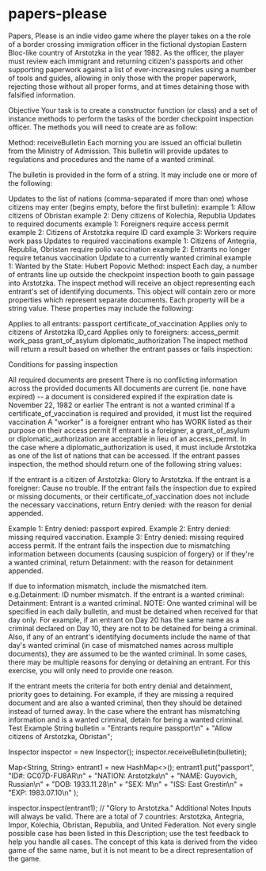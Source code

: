 # papers-please
Papers, Please is an indie video game where the player takes on a the role of a border crossing immigration officer in the fictional dystopian Eastern Bloc-like country of Arstotzka in the year 1982. As the officer, the player must review each immigrant and returning citizen's passports and other supporting paperwork against a list of ever-increasing rules using a number of tools and guides, allowing in only those with the proper paperwork, rejecting those without all proper forms, and at times detaining those with falsified information.

Objective
Your task is to create a constructor function (or class) and a set of instance methods to perform the tasks of the border checkpoint inspection officer. The methods you will need to create are as follow:

Method: receiveBulletin
Each morning you are issued an official bulletin from the Ministry of Admission. This bulletin will provide updates to regulations and procedures and the name of a wanted criminal.

The bulletin is provided in the form of a string. It may include one or more of the following:

Updates to the list of nations (comma-separated if more than one) whose citizens may enter (begins empty, before the first bulletin):
example 1: Allow citizens of Obristan
example 2: Deny citizens of Kolechia, Republia
Updates to required documents
example 1: Foreigners require access permit
example 2: Citizens of Arstotzka require ID card
example 3: Workers require work pass
Updates to required vaccinations
example 1: Citizens of Antegria, Republia, Obristan require polio vaccination
example 2: Entrants no longer require tetanus vaccination
Update to a currently wanted criminal
example 1: Wanted by the State: Hubert Popovic
Method: inspect
Each day, a number of entrants line up outside the checkpoint inspection booth to gain passage into Arstotzka. The inspect method will receive an object representing each entrant's set of identifying documents. This object will contain zero or more properties which represent separate documents. Each property will be a string value. These properties may include the following:

Applies to all entrants:
passport
certificate_of_vaccination
Applies only to citizens of Arstotzka
ID_card
Applies only to foreigners:
access_permit
work_pass
grant_of_asylum
diplomatic_authorization
The inspect method will return a result based on whether the entrant passes or fails inspection:

Conditions for passing inspection

All required documents are present
There is no conflicting information across the provided documents
All documents are current (ie. none have expired) -- a document is considered expired if the expiration date is November 22, 1982 or earlier
The entrant is not a wanted criminal
If a certificate_of_vaccination is required and provided, it must list the required vaccination
A "worker" is a foreigner entrant who has WORK listed as their purpose on their access permit
If entrant is a foreigner, a grant_of_asylum or diplomatic_authorization are acceptable in lieu of an access_permit. In the case where a diplomatic_authorization is used, it must include Arstotzka as one of the list of nations that can be accessed.
If the entrant passes inspection, the method should return one of the following string values:

If the entrant is a citizen of Arstotzka: Glory to Arstotzka.
If the entrant is a foreigner: Cause no trouble.
If the entrant fails the inspection due to expired or missing documents, or their certificate_of_vaccination does not include the necessary vaccinations, return Entry denied: with the reason for denial appended.

Example 1: Entry denied: passport expired.
Example 2: Entry denied: missing required vaccination.
Example 3: Entry denied: missing required access permit.
If the entrant fails the inspection due to mismatching information between documents (causing suspicion of forgery) or if they're a wanted criminal, return Detainment: with the reason for detainment appended.

If due to information mismatch, include the mismatched item. e.g.Detainment: ID number mismatch.
If the entrant is a wanted criminal: Detainment: Entrant is a wanted criminal.
NOTE: One wanted criminal will be specified in each daily bulletin, and must be detained when received for that day only. For example, if an entrant on Day 20 has the same name as a criminal declared on Day 10, they are not to be detained for being a criminal.
Also, if any of an entrant's identifying documents include the name of that day's wanted criminal (in case of mismatched names across multiple documents), they are assumed to be the wanted criminal.
In some cases, there may be multiple reasons for denying or detaining an entrant. For this exercise, you will only need to provide one reason.

If the entrant meets the criteria for both entry denial and detainment, priority goes to detaining.
For example, if they are missing a required document and are also a wanted criminal, then they should be detained instead of turned away.
In the case where the entrant has mismatching information and is a wanted criminal, detain for being a wanted criminal.
Test Example
String bulletin = "Entrants require passport\n" +
    "Allow citizens of Arstotzka, Obristan";

Inspector inspector = new Inspector();
inspector.receiveBulletin(bulletin);

Map<String, String> entrant1 = new HashMap<>();
entrant1.put("passport", "ID#: GC07D-FU8AR\n" +
    "NATION: Arstotzka\n" +
    "NAME: Guyovich, Russian\n" +
    "DOB: 1933.11.28\n" +
    "SEX: M\n" +
    "ISS: East Grestin\n" +
    "EXP: 1983.07.10\n"
);

inspector.inspect(entrant1); // "Glory to Arstotzka."
Additional Notes
Inputs will always be valid.
There are a total of 7 countries: Arstotzka, Antegria, Impor, Kolechia, Obristan, Republia, and United Federation.
Not every single possible case has been listed in this Description; use the test feedback to help you handle all cases.
The concept of this kata is derived from the video game of the same name, but it is not meant to be a direct representation of the game.
